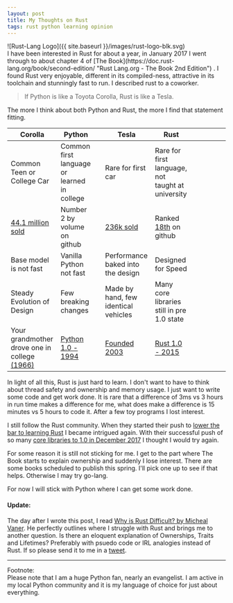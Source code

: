 ```yaml
---
layout: post
title: My Thoughts on Rust
tags: rust python learning opinion 
---
```


<div class="img_center">
  ![Rust-Lang Logo]({{ site.baseurl }}/images/rust-logo-blk.svg)
</div>
I have been interested in Rust for about a year, in January 2017 I went through to about chapter 4 of [The Book](https://doc.rust-lang.org/book/second-edition/ "Rust Lang.org - The Book 2nd Edition") . I found Rust very enjoyable, different in its compiled-ness, attractive in its toolchain and stunningly fast to run. I described rust to a coworker.

> If Python is like a Toyota Corolla, Rust is like a Tesla.

The more I think about both Python and Rust, the more I find that statement fitting. 

| Corolla                                                                                                                                                                | Python                                                                                                                      |     | Tesla                                                                                        | Rust                                                                                                                 |     |     |     |     |     |
| ---------------------------------------------------------------------------------------------------------------------------------------------------------------------- | --------------------------------------------------------------------------------------------------------------------------- | --- | -------------------------------------------------------------------------------------------- | -------------------------------------------------------------------------------------------------------------------- | --- | --- | --- | --- | --- |
| Common Teen or College Car                                                                                                                                             | Common first language or learned in college                                                                                 |     | Rare for first car                                                                           | Rare for first language, not taught at university                                                                    |     |     |     |     |     |
| [44.1 million sold](https://newsroom.toyota.co.jp/en/corolla50th/history/by_the_numbers/ "Toyota by the Numbers - Corolla 50th Aniversary")                            | Number 2 by volume on github                                                                                                |     | [236k sold](https://en.wikipedia.org/wiki/Tesla,_Inc.#cite_ref-82 "Wikipedia - Tesla Sales") | Ranked [18th](http://redmonk.com/sogrady/2017/03/17/language-rankings-1-17/ "Redmonk - Language Rankings") on github |     |     |     |     |     |
| Base model is not fast                                                                                                                                                 | Vanilla Python not fast                                                                                                     |     | Performance baked into the design                                                            | Designed for Speed                                                                                                   |     |     |     |     |     |
| Steady Evolution of Design                                                                                                                                             | Few breaking changes                                                                                                        |     | Made by hand, few identical vehicles                                                         | Many core libraries still in pre 1.0 state                                                                           |     |     |     |     |     |
| Your grandmother drove one in college [(1966)](https://newsroom.toyota.co.jp/en/corolla50th/history/by_the_numbers/ "Toyota by the Numbers - Corolla 50th Aniversary") | [Python 1.0 - 1994](<http://python-history.blogspot.com/2009/01/brief-timeline-of-python.html - Python History - Timeline>) |     | [Founded 2003](https://en.wikipedia.org/wiki/Tesla,_Inc. "Wikipedia - Tesla")                | [Rust 1.0 - 2015](https://blog.rust-lang.org/2015/05/15/Rust-1.0.html "Rust Lang - Announcing 1.0...")               |     |     |     |     |     |

In light of all this, Rust is just hard to learn. I don't want to have to think about thread safety and ownership and memory usage. I just want to write some code and get work done. It is rare that a difference of 3ms vs 3 hours in run time makes a difference for me, what does make a difference is 15 minutes vs 5 hours to code it. After a few toy programs I lost interest.

I still follow the Rust community. When they started their push to [lower the bar to learning Rust](https://blog.rust-lang.org/2017/02/06/roadmap.html "Rust Lang Blog - 2017 Roadmap") I became intrigued again. With their successful push of so many [core libraries to 1.0 in December 2017](https://blog.rust-lang.org/2017/12/21/rust-in-2017.html "Rust Lang Blog - What We Achived in 2017") I thought I would try again. 

For some reason it is still not sticking for me. I get to the part where The Book starts to explain ownership and suddenly I lose interest. There are some books scheduled to publish this spring. I'll pick one up to see if that helps. Otherwise I may try go-lang. 

 For now I will stick with Python where I can get some work done. 

#### Update:

The day after I wrote this post, I read [Why is Rust Difficult? by Micheal Vaner](https://vorner.github.io/difficult.html). He perfectly outlines where I struggle with Rust and brings me to another question. Is there an eloquent explanation of Ownerships, Traits and Lifetimes? Preferably with psuedo code or IRL analogies instead of Rust. If so please send it to me in a [tweet](https://twitter.com/gnfrazier).

* * *

Footnote:  
Please note that I am a huge Python fan, nearly an evangelist. I am active in my local Python community and it is my language of choice for just about everything. 
